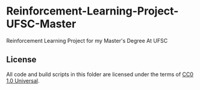 # Reinforcement-Learning-Project-UFSC-Master
Reinforcement Learning Project for my Master's Degree At UFSC

## License

All code and build scripts in this folder are licensed under the terms of [CC0 1.0 Universal](https://creativecommons.org/publicdomain/zero/1.0/).

